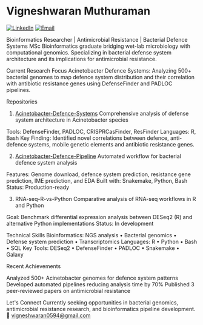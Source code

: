 # Vigneshwaran Muthuraman

[![LinkedIn](https://img.shields.io/badge/LinkedIn-0077B5?style=for-the-badge&logo=linkedin&logoColor=white)](https://www.linkedin.com/in/vigneshwaran-muthuraman/)
[![Email](https://img.shields.io/badge/Email-D14836?style=for-the-badge&logo=gmail&logoColor=white)](mailto:vigneshwaran0594@gmail.com)

Bioinformatics Researcher | Antimicrobial Resistance | Bacterial Defence Systems
MSc Bioinformatics graduate bridging wet-lab microbiology with computational genomics. Specializing in bacterial defense system architecture and its implications for antimicrobial resistance.

Current Research Focus
Acinetobacter Defence Systems: Analyzing 500+ bacterial genomes to map defence system distribution and their correlation with antibiotic resistance genes using DefenseFinder and PADLOC pipelines.

Repositories
1. [Acinetobacter-Defence-Systems](https://github.com/vikos77/Acinetobacter-defence-systems)
Comprehensive analysis of defense system architecture in Acinetobacter species

Tools: DefenseFinder, PADLOC, CRISPRCasFinder, ResFinder
Languages: R, Bash
Key Finding: Identified novel correlations between defence, anti-defence systems, mobile genetic elements and antibiotic resistance genes.

2. [Acinetobacter-Defence-Pipeline](https://github.com/vikos77/acinetobacter-defence-pipeline)
Automated workflow for bacterial defence system analysis

Features: Genome download, defence system prediction, resistance gene prediction, IME prediction, and EDA
Built with: Snakemake, Python, Bash
Status: Production-ready

3. RNA-seq-R-vs-Python
Comparative analysis of RNA-seq workflows in R and Python

Goal: Benchmark differential expression analysis between DESeq2 (R) and alternative Python implementations
Status: In development

Technical Skills
Bioinformatics: NGS analysis • Bacterial genomics • Defense system prediction • Transcriptomics
Languages: R • Python • Bash • SQL
Key Tools: DESeq2 • DefenseFinder • PADLOC • Snakemake • Galaxy

Recent Achievements

Analyzed 500+ Acinetobacter genomes for defence system patterns
Developed automated pipelines reducing analysis time by 70%
Published 3 peer-reviewed papers on antimicrobial resistance


Let's Connect
Currently seeking opportunities in bacterial genomics, antimicrobial resistance research, and bioinformatics pipeline development.
📧 vigneshwaran0594@gmail.com
